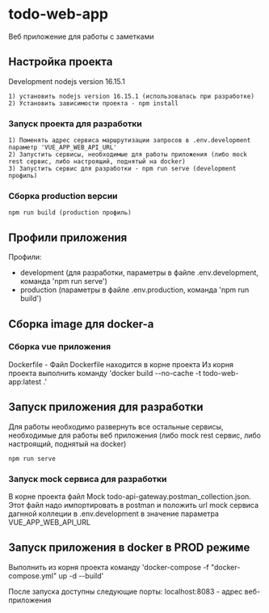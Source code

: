# todo-web-app

Веб приложение для работы с заметками

## Настройка проекта
Development nodejs version 16.15.1
```
1) установить nodejs version 16.15.1 (использовалась при разработке)
2) Установить зависимости проекта - npm install
```

### Запуск проекта для разработки
```
1) Поменять адрес сервиса маршрутизации запросов в .env.development параметр 'VUE_APP_WEB_API_URL'
2) Запустить сервисы, необходимые для работы приложения (либо mock rest сервис, либо настроящий, поднятый на docker)
3) Запустить сервис для разработки - npm run serve (development профиль)
```

### Сборка production версии
```
npm run build (production профиль)
```

## Профили приложения
Профили:
- development (для разработки, параметры в файле .env.development, команда 'npm run serve')
- production (параметры в файле .env.production, команда 'npm run build')

## Сборка image для docker-а

### Сборка vue приложения
Dockerfile - Файл Dockerfile находится в корне проекта
Из корня проекта выполнить команду 'docker build --no-cache -t todo-web-app:latest .'

## Запуск приложения для разработки

Для работы необходимо развернуть все остальные сервисы, необходимые для работы веб приложения
(либо mock rest сервис, либо настроящий, поднятый на docker)

    npm run serve

### Запуск mock сервиса для разработки

В корне проекта файл Mock todo-api-gateway.postman_collection.json. Этот файл надо импортировать в postman и положить url mock сервиса дагнной коллеции в 
.env.development в значение параметра VUE_APP_WEB_API_URL

## Запуск приложения в docker в PROD режиме

Выполнить из корня проекта команду 'docker-compose -f "docker-compose.yml" up -d --build'

После запуска доступны следующие порты:
localhost:8083 - адрес веб-приложения